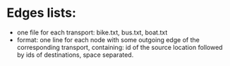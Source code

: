 # Edges lists:
* one file for each transport: bike.txt, bus.txt, boat.txt
* format: one line for each node with some outgoing edge of the corresponding transport, containing: id of the source location followed by ids of destinations, space separated.
